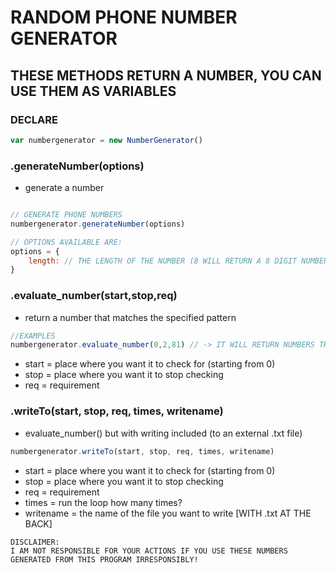 # RANDOM PHONE NUMBER GENERATOR

## THESE METHODS RETURN A NUMBER, YOU CAN USE THEM AS VARIABLES

### DECLARE
```JAVASCRIPT
var numbergenerator = new NumberGenerator()
```

### .generateNumber(options)
-   generate a number
```javascript

// GENERATE PHONE NUMBERS
numbergenerator.generateNumber(options)

// OPTIONS AVAILABLE ARE:
options = {
    length: // THE LENGTH OF THE NUMBER (8 WILL RETURN A 8 DIGIT NUMBER)
}
```

### .evaluate_number(start,stop,req)
-   return a number that matches the specified pattern
```javascript
//EXAMPLES
numbergenerator.evaluate_number(0,2,81) // -> IT WILL RETURN NUMBERS THAT MATCHES `81` FROM THE FIRST 2 DIGITS ([81]998382)
```

-   start = place where you want it to check for (starting from 0)
-   stop = place where you want it to stop checking
-   req = requirement

### .writeTo(start, stop, req, times, writename)
-   evaluate_number() but with writing included (to an external .txt file)
```javascript
numbergenerator.writeTo(start, stop, req, times, writename)
```
-   start = place where you want it to check for (starting from 0)
-   stop = place where you want it to stop checking
-   req = requirement
-   times = run the loop how many times?
-   writename = the name of the file you want to write [WITH .txt AT THE BACK]

```
DISCLAIMER:
I AM NOT RESPONSIBLE FOR YOUR ACTIONS IF YOU USE THESE NUMBERS GENERATED FROM THIS PROGRAM IRRESPONSIBLY!
```
